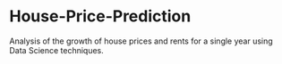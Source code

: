 # House-Price-Prediction
Analysis of the growth of house prices and rents for a single year using Data Science techniques.

